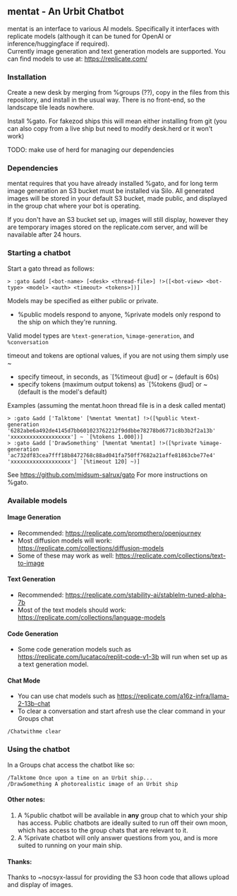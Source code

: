 ## mentat - An Urbit Chatbot

mentat is an interface to various AI models.  Specifically it
interfaces with replicate models (although it can be tuned for OpenAI 
or inference/huggingface if required).  
Currently image generation and text generation models are supported.  You can find models to use at:
https://replicate.com/


### Installation

Create a new desk by merging from %groups (??), copy in the files from this repository, and install in the usual way.  There is no front-end, so the landscape tile leads nowhere.

Install %gato.  For fakezod ships this will mean either installing from git (you can also copy from a live ship but need to modify desk.herd or it won't work)

TODO: make use of herd for managing our dependencies

### Dependencies

mentat requires that you have already installed %gato, and for long term image generation an S3 bucket must be installed via Silo.  All generated images will be stored in your default S3 bucket, made public, and displayed in the group chat where your bot is operating.

If you don't have an S3 bucket set up, images will still display, however they are temporary images stored on the replicate.com server, and will be navailable after 24 hours.


### Starting a chatbot

Start a gato thread as follows:
```
> :gato &add [<bot-name> [<desk> <thread-file>] !>([<bot-view> <bot-type> <model> <auth> <timeout> <tokens>])]
```

Models may be specified as either public or private.
* %public models respond to anyone, %private models only respond to the ship on which they're running.

Valid model types are `%text-generation`, `%image-generation`, and `%conversation`

timeout and tokens are optional values, if you are not using them simply use ~
* specify timeout, in seconds, as `[%timeout @ud] or ~  (default is 60s)
* specify tokens (maximum output tokens) as `[%tokens @ud] or ~ (default is the model's default)

Examples (assuming the mentat.hoon thread file is in a desk called mentat)
```
> :gato &add ['Talktome' [%mentat %mentat] !>([%public %text-generation '6282abe6a492de4145d7bb601023762212f9ddbbe78278bd6771c8b3b2f2a13b' 'xxxxxxxxxxxxxxxxxxx'] ~ `[%tokens 1.000])]
> :gato &add ['DrawSomething' [%mentat %mentat] !>([%private %image-generation 'ac732df83cea7fff18b8472768c88ad041fa750ff7682a21affe81863cbe77e4' 'xxxxxxxxxxxxxxxxxxx'] `[%timeout 120] ~)]
```

See https://github.com/midsum-salrux/gato For more instructions on %gato.


### Available models

#### Image Generation

* Recommended: https://replicate.com/prompthero/openjourney
* Most diffusion models will work: https://replicate.com/collections/diffusion-models
* Some of these may work as well: https://replicate.com/collections/text-to-image

#### Text Generation

* Recommended: https://replicate.com/stability-ai/stablelm-tuned-alpha-7b
* Most of the text models should work: https://replicate.com/collections/language-models

#### Code Generation

* Some code generation models such as https://replicate.com/lucataco/replit-code-v1-3b will run when set up as a text generation model.

#### Chat Mode

* You can use chat models such as https://replicate.com/a16z-infra/llama-2-13b-chat
* To clear a conversation and start afresh use the clear command in your Groups chat
```
/Chatwithme clear
```

### Using the chatbot

In a Groups chat access the chatbot like so:
```
/Talktome Once upon a time on an Urbit ship...
/DrawSomething A photorealistic image of an Urbit ship
```

####  Other notes: 

1. A %public chatbot will be available in **any** group chat to which your ship has access.
Public chatbots are ideally suited to run off their own moon, which has access to the group chats that are
relevant to it.
2. A %private chatbot will only answer questions from you, and is more suited to running on your main ship.


####  Thanks:

Thanks to ~nocsyx-lassul for providing the S3 hoon code that allows upload and display of images.